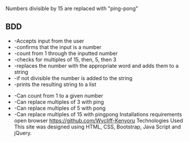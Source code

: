 Numbers divisible by 15 are replaced with "ping-pong"
 
 ## BDD
-  -Accepts input from the user
-    -confirms that the input is a number
-  -count from 1 through the inputted number
-  -checks for multiples of 15, then, 5, then 3
-    -replaces the number with the appropriate word and adds them to a string
-    -if not divisible the number is added to the string
-  -prints the resulting string to a list
+  -Can count from 1 to a given number
+  -Can replace multiples of 3 with ping
+  -Can replace multiples of 5 with pong
+  -Can replace multiples of 15 with pingpong
Installations requirements
open browser
https://github.com/Wycliff-Kenyoru
Technologies Used
This site was designed using HTML, CSS, Bootstrap, Java Script and jQuery.
